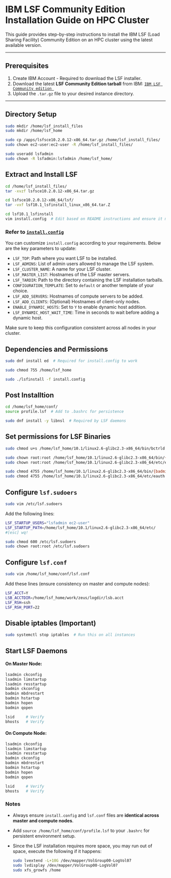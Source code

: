 # IBM LSF Community Edition Installation Guide on HPC Cluster

This guide provides step-by-step instructions to install the IBM LSF (Load Sharing Facility) Community Edition on an HPC cluster using the latest available version.

---

## Prerequisites

1. Create IBM Account - Required to download the LSF installer. 
3. Download the latest **LSF Community Edition tarball** from IBM: [`IBM LSF Community edition `](https://www.ibm.com/support/pages/where-do-i-download-lsf-community-edition)  
4. Upload the `.tar.gz` file to your desired instance directory.

---

## Directory Setup

```bash
sudo mkdir /home/lsf_install_files
sudo mkdir /home/lsf_home

sudo cp /apps/lsfsce10.2.0.12-x86_64.tar.gz /home/lsf_install_files/
sudo chown ec2-user:ec2-user -R /home/lsf_install_files/

sudo useradd lsfadmin
sudo chown -R lsfadmin:lsfadmin /home/lsf_home/
```

## Extract and Install LSF
 
```bash
cd /home/lsf_install_files/
tar -xvzf lsfsce10.2.0.12-x86_64.tar.gz

cd lsfsce10.2.0.12-x86_64/lsf/
tar -vxf lsf10.1_lsfinstall_linux_x86_64.tar.Z

cd lsf10.1_lsfinstall
vim install.config  # Edit based on README instructions and ensure it matches across master and compute nodes
```

### Refer to [`install.config`](https://github.com/senpai-123/zeus-cluster/blob/main/LSF/install.config)  

You can customize `install.config` according to your requirements. Below are the key parameters to update:

- `LSF_TOP`: Path where you want LSF to be installed.
- `LSF_ADMINS`: List of admin users allowed to manage the LSF system.
- `LSF_CLUSTER_NAME`: A name for your LSF cluster.
- `LSF_MASTER_LIST`: Hostnames of the LSF master servers.
- `LSF_TARDIR`: Path to the directory containing the LSF installation tarballs.
- `CONFIGURATION_TEMPLATE`: Set to `default` or another template of your choice.
- `LSF_ADD_SERVERS`: Hostnames of compute servers to be added.
- `LSF_ADD_CLIENTS`: (Optional) Hostnames of client-only nodes.
- `ENABLE_DYNAMIC_HOSTS`: Set to `Y` to enable dynamic host addition.
- `LSF_DYNAMIC_HOST_WAIT_TIME`: Time in seconds to wait before adding a dynamic host.

Make sure to keep this configuration consistent across all nodes in your cluster.


## Dependencies and Permissions

```bash
sudo dnf install ed  # Required for install.config to work

sudo chmod 755 /home/lsf_home

sudo ./lsfinstall -f install.config
```

## Post Installtion

```bash
cd /home/lsf_home/conf/
source profile.lsf  # Add to .bashrc for persistence

sudo dnf install -y libnsl  # Required by LSF daemons
```

## Set permissions for LSF Binaries

```bash
sudo chmod u+s /home/lsf_home/10.1/linux2.6-glibc2.3-x86_64/bin/bctrld

sudo chown root:root /home/lsf_home/10.1/linux2.6-glibc2.3-x86_64/bin/{badmin,lsadmin}
sudo chown root:root /home/lsf_home/10.1/linux2.6-glibc2.3-x86_64/etc/eauth

sudo chmod 4755 /home/lsf_home/10.1/linux2.6-glibc2.3-x86_64/bin/{badmin,lsadmin}
sudo chmod 4755 /home/lsf_home/10.1/linux2.6-glibc2.3-x86_64/etc/eauth
```

## Configure `lsf.sudoers`

```bash
sudo vim /etc/lsf.sudoers
```
Add the following lines:

```bash
LSF_STARTUP_USERS="lsfadmin ec2-user"
LSF_STARTUP_PATH=/home/lsf_home/10.1/linux2.6-glibc2.3-x86_64/etc/
#[esc] wq!

sudo chmod 600 /etc/lsf.sudoers
sudo chown root:root /etc/lsf.sudoers
```

## Configure `lsf.conf`

```bash
sudo vim /home/lsf_home/conf/lsf.conf
```
Add these lines (ensure consistency on master and compute nodes):

```bash
LSF_ACCT=Y
LSB_ACCTDIR=/home/lsf_home/work/zeus/logdir/lsb.acct
LSF_RSH=ssh
LSF_RSH_PORT=22
```

## Disable iptables (Important)

```bash
sudo systemctl stop iptables  # Run this on all instances
```

## Start LSF Daemons

#### On Master Node:

```bash
lsadmin ckconfig
lsadmin limstartup
lsadmin resstartup
badmin ckconfig
badmin mbdrestart
badmin hstartup
badmin hopen
badmin qopen

lsid     # Verify
bhosts   # Verify
```

#### On Compute Node:

```bash
lsadmin ckconfig
lsadmin limstartup
lsadmin resstartup
badmin ckconfig
badmin mbdrestart
badmin hstartup
badmin hopen
badmin qopen

lsid     # Verify
bhosts   # Verify
```

### Notes

- Always ensure `install.config` and `lsf.conf` files are **identical across master and compute nodes**.
- Add `source /home/lsf_home/conf/profile.lsf` to your `.bashrc` for persistent environment setup.
- Since the LSF installation requires more space, you may run out of space, execute the following if it happens:
  
   ```bash
   sudo lvextend -L+10G /dev/mapper/VolGroup00-LogVol07					
   sudo lvdisplay /dev/mapper/VolGroup00-LogVol07					
   sudo xfs_growfs /home					
